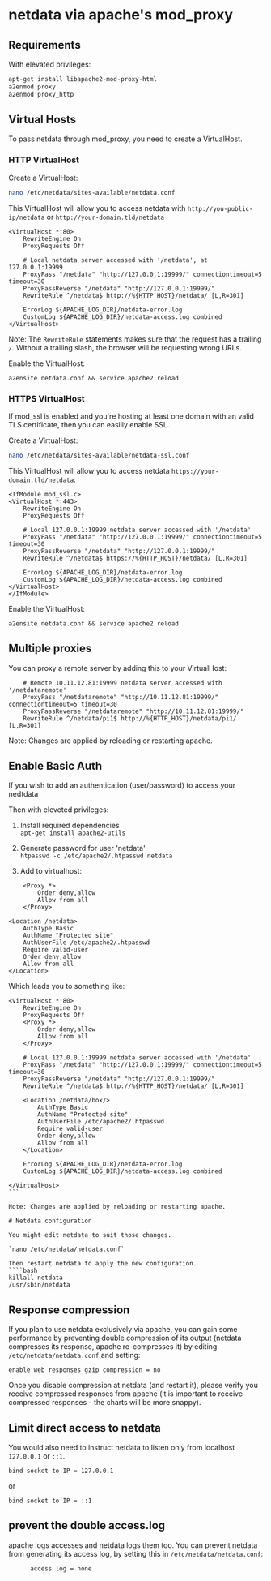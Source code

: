 # netdata via apache's mod_proxy

## Requirements

With elevated privileges:

```bash
apt-get install libapache2-mod-proxy-html
a2enmod proxy
a2enmod proxy_http
```

## Virtual Hosts

To pass netdata through mod_proxy, you need to create a VirtualHost.  

### HTTP VirtualHost

Create a VirtualHost:

````bash
nano /etc/netdata/sites-available/netdata.conf
````

This VirtualHost  will allow you to access netdata with `http://you-public-ip/netdata` or `http://your-domain.tld/netdata`

````
<VirtualHost *:80>
	RewriteEngine On
	ProxyRequests Off

	# Local netdata server accessed with '/netdata', at 127.0.0.1:19999
	ProxyPass "/netdata" "http://127.0.0.1:19999/" connectiontimeout=5 timeout=30
	ProxyPassReverse "/netdata" "http://127.0.0.1:19999/"
	RewriteRule ^/netdata$ http://%{HTTP_HOST}/netdata/ [L,R=301]

	ErrorLog ${APACHE_LOG_DIR}/netdata-error.log
	CustomLog ${APACHE_LOG_DIR}/netdata-access.log combined
</VirtualHost>
````

Note: The `RewriteRule` statements makes sure that the request has a trailing `/`. Without a trailing slash, the browser will be requesting wrong URLs.

Enable the VirtualHost: 
````
a2ensite netdata.conf && service apache2 reload
````

### HTTPS VirtualHost

If mod_ssl is enabled and you're hosting at least one domain with an valid TLS certificate, then you can easilly enable SSL.

Create a VirtualHost:

````bash
nano /etc/netdata/sites-available/netdata-ssl.conf
````

This VirtualHost will allow you to access netdata `https://your-domain.tld/netdata`:  

````
<IfModule mod_ssl.c>
<VirtualHost *:443>
	RewriteEngine On
	ProxyRequests Off

	# Local 127.0.0.1:19999 netdata server accessed with '/netdata'
	ProxyPass "/netdata" "http://127.0.0.1:19999/" connectiontimeout=5 timeout=30
	ProxyPassReverse "/netdata" "http://127.0.0.1:19999/"
	RewriteRule ^/netdata$ https://%{HTTP_HOST}/netdata/ [L,R=301]

	ErrorLog ${APACHE_LOG_DIR}/netdata-error.log
	CustomLog ${APACHE_LOG_DIR}/netdata-access.log combined
</VirtualHost>
</IfModule>
````

Enable the VirtualHost: 
````
a2ensite netdata.conf && service apache2 reload
````

## Multiple proxies

You can proxy a remote server by adding this to your VirtualHost:

````
	# Remote 10.11.12.81:19999 netdata server accessed with '/netdataremote'
	ProxyPass "/netdataremote" "http://10.11.12.81:19999/" connectiontimeout=5 timeout=30
	ProxyPassReverse "/netdataremote" "http://10.11.12.81:19999/"
	RewriteRule ^/netdata/pi1$ http://%{HTTP_HOST}/netdata/pi1/ [L,R=301]
````

Note: Changes are applied by reloading or restarting apache.

## Enable Basic Auth

If you wish to add an authentication (user/password) to access your nedtdata

Then with eleveted privileges:  

1) Install required dependencies  
`apt-get install apache2-utils`

2) Generate password for user 'netdata'  
`htpasswd -c /etc/apache2/.htpasswd netdata`

3) Add to virtualhost:

````
	<Proxy *>
		Order deny,allow
		Allow from all
	</Proxy>

<Location /netdata>
	AuthType Basic
	AuthName "Protected site"
	AuthUserFile /etc/apache2/.htpasswd
	Require valid-user
	Order deny,allow
	Allow from all
</Location>
````

Which leads you to something like: 

````
<VirtualHost *:80>
	RewriteEngine On
	ProxyRequests Off
	<Proxy *>
		Order deny,allow
		Allow from all
	</Proxy>

	# Local 127.0.0.1:19999 netdata server accessed with '/netdata'
	ProxyPass "/netdata" "http://127.0.0.1:19999/" connectiontimeout=5 timeout=30
	ProxyPassReverse "/netdata" "http://127.0.0.1:19999/"
	RewriteRule ^/netdata$ http://%{HTTP_HOST}/netdata/ [L,R=301]

	<Location /netdata/box/>
		AuthType Basic
		AuthName "Protected site"
		AuthUserFile /etc/apache2/.htpasswd
		Require valid-user
		Order deny,allow
		Allow from all
	</Location>

	ErrorLog ${APACHE_LOG_DIR}/netdata-error.log
	CustomLog ${APACHE_LOG_DIR}/netdata-access.log combined

</VirtualHost>
```

Note: Changes are applied by reloading or restarting apache.

# Netdata configuration

You might edit netdata to suit those changes.

`nano /etc/netdata/netdata.conf`

Then restart netdata to apply the new configuration.
````bash
killall netdata
/usr/sbin/netdata
````


## Response compression

If you plan to use netdata exclusively via apache, you can gain some performance by preventing double compression of its output (netdata compresses its response, apache re-compresses it) by editing `/etc/netdata/netdata.conf` and setting:

````
enable web responses gzip compression = no
````

Once you disable compression at netdata (and restart it), please verify you receive compressed responses from apache (it is important to receive compressed responses - the charts will be more snappy).

## Limit direct access to netdata

You would also need to instruct netdata to listen only from localhost `127.0.0.1` or `::1`.

````
bind socket to IP = 127.0.0.1
```` 
or  
````
bind socket to IP = ::1
````

## prevent the double access.log

apache logs accesses and netdata logs them too. You can prevent netdata from generating its access log, by setting this in `/etc/netdata/netdata.conf`:

````
      access log = none
````

